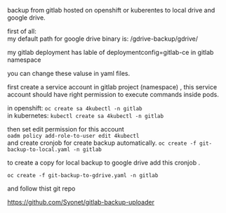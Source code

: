 backup from gitlab hosted on openshift or kuberentes to local drive and google drive.  

first of all:   
my default path for google drive binary is:
/gdrive-backup/gdrive/

my gitlab deployment has lable of deploymentconfig=gitlab-ce in gitlab namespace

you can change these valuse in yaml files.



first create a service account in gitlab project (namespace) , this service account should have right permission to execute commands inside pods.

in openshift: ```oc create sa 4kubectl -n gitlab```   
in kubernetes: ```kubectl create sa 4kubectl -n gitlab ```   

then set edit permission for this account   
```oadm policy add-role-to-user edit 4kubectl```   
and create cronjob for create backup automatically.
```oc create -f git-backup-to-local.yaml -n gitlab ```  


to create a copy for local backup to google drive add this cronjob .  


```oc create -f git-backup-to-gdrive.yaml -n gitlab ``` 

and follow thist git repo    

https://github.com/Syonet/gitlab-backup-uploader
